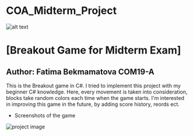 # COA_Midterm_Project

![alt text](https://upload.wikimedia.org/wikipedia/en/0/07/Ala-Too_International_University_Seal.png)

# [Breakout Game for Midterm Exam]

## Author: Fatima Bekmamatova COM19-A

This is the Breakout game in C#. I tried to implement this project with my beginner C# knowledge. Here, every movement is taken into consideration, blocks take random colors each time when the game starts. I'm interested in improving this game in the future, by adding score history, reords ect.

* Screenshots of the game


![project image](http://img.youtube.com/vi/rQBHwdEEL9I/0.jpg)

 


